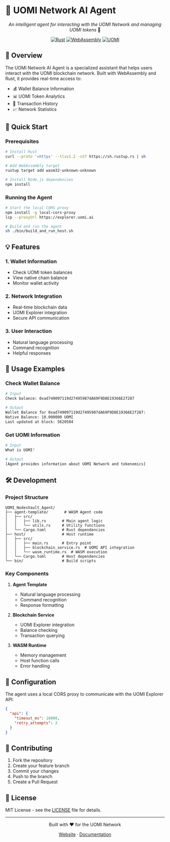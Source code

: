 # 🤖 UOMI Network AI Agent

<div align="center">

*An intelligent agent for interacting with the UOMI Network and managing UOMI tokens* 🦀

[![Rust](https://img.shields.io/badge/rust-%23000000.svg?style=for-the-badge&logo=rust&logoColor=white)](https://www.rust-lang.org/)
[![WebAssembly](https://img.shields.io/badge/wasm-%23654FF0.svg?style=for-the-badge&logo=webassembly&logoColor=white)](https://webassembly.org/)
[![UOMI](https://img.shields.io/badge/UOMI-Network-blue?style=for-the-badge)](https://uomi.network)
</div>

## 🌟 Overview

The UOMI Network AI Agent is a specialized assistant that helps users interact with the UOMI blockchain network. Built with WebAssembly and Rust, it provides real-time access to:

- 💰 Wallet Balance Information
- 📊 UOMI Token Analytics
- 🔄 Transaction History
- 📈 Network Statistics

## 🚀 Quick Start

### Prerequisites
```bash
# Install Rust
curl --proto '=https' --tlsv1.2 -sSf https://sh.rustup.rs | sh

# Add WebAssembly target
rustup target add wasm32-unknown-unknown

# Install Node.js dependencies
npm install
```

### Running the Agent
```bash
# Start the local CORS proxy
npm install -g local-cors-proxy
lcp --proxyUrl https://explorer.uomi.ai

# Build and run the agent
sh ./bin/build_and_run_host.sh
```

## 💡 Features

### 1. Wallet Information
- Check UOMI token balances
- View native chain balance
- Monitor wallet activity

### 2. Network Integration
- Real-time blockchain data
- UOMI Explorer integration
- Secure API communication

### 3. User Interaction
- Natural language processing
- Command recognition
- Helpful responses

## 🔧 Usage Examples

### Check Wallet Balance
```bash
# Input
Check balance: 0xad749097119d27495987dA69F9D8E19366E2f287

# Output
Wallet Balance for 0xad749097119d27495987dA69F9D8E19366E2f287:
Native Balance: 10.000000 UOMI
Last updated at block: 5620584
```

### Get UOMI Information
```bash
# Input
What is UOMI?

# Output
[Agent provides information about UOMI Network and tokenomics]
```

## 🛠 Development

### Project Structure
```
UOMI_NodesVault_Agent/
├── agent-template/       # WASM Agent code
│   ├── src/
│   │   ├── lib.rs       # Main agent logic
│   │   └── utils.rs     # Utility functions
│   └── Cargo.toml       # Rust dependencies
├── host/                # Host runtime
│   ├── src/
│   │   ├── main.rs      # Entry point
│   │   ├── blockchain_service.rs  # UOMI API integration
│   │   └── wasm_runtime.rs  # WASM execution
│   └── Cargo.toml       # Host dependencies
└── bin/                 # Build scripts
```

### Key Components

1. **Agent Template**
   - Natural language processing
   - Command recognition
   - Response formatting

2. **Blockchain Service**
   - UOMI Explorer integration
   - Balance checking
   - Transaction querying

3. **WASM Runtime**
   - Memory management
   - Host function calls
   - Error handling

## 🔧 Configuration

The agent uses a local CORS proxy to communicate with the UOMI Explorer API:
```json
{
  "api": {
    "timeout_ms": 10000,
    "retry_attempts": 3
  }
}
```

## 🤝 Contributing

1. Fork the repository
2. Create your feature branch
3. Commit your changes
4. Push to the branch
5. Create a Pull Request

## 📝 License

MIT License - see the [LICENSE](LICENSE) file for details.

---

<div align="center">

Built with ❤️ for the UOMI Network

[Website](https://uomi.network) · [Documentation](https://docs.uomi.network) 

</div>
